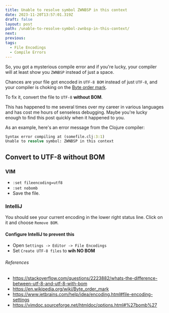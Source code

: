 ```yaml
---
title: Unable to resolve symbol ZWNBSP in this context 
date: 2023-11-20T13:57:01.319Z
draft: false
layout: post
path: /unable-to-resolve-symbol-zwnbsp-in-this-context/
next:
previous:
tags:
  - File Encodings
  - Compile Errors
---
```


So, you got a mysterious compile error and if you're lucky, your compiler will
at least show you `ZWNBSP` instead of just a space.

Chances are your file got encoded in `UTF-8 BOM` instead of just `UTF-8`, and your compiler
is choking on the [Byte order mark](https://en.wikipedia.org/wiki/Byte_order_mark).

To fix it, convert the file to `UTF-8` **without BOM**.

This has happened to me several times over my career in various languages and has cost me hours of senseless debugging.
Maybe you're lucky enough to find this post quickly when it happened to you.

As an example, here's an error message from the Clojure compiler:

```clojure
Syntax error compiling at (somefile.clj:3:1)
Unable to resolve symbol: ZWNBSP in this context
```


## Convert to UTF-8 without BOM
### VIM

- `:set fileencoding=utf8`
- `:set nobomb`
- Save the file.

### IntelliJ

You should see your current encoding in the lower right status line.
Click on it and choose `Remove BOM`.

#### Configure IntelliJ to prevent this

- Open `Settings -> Editor -> File Encodings`
- Set `Create UTF-8 files` to **wih NO BOM**


###### References

- https://stackoverflow.com/questions/2223882/whats-the-difference-between-utf-8-and-utf-8-with-bom
- https://en.wikipedia.org/wiki/Byte_order_mark
- https://www.jetbrains.com/help/idea/encoding.html#file-encoding-settings
- https://vimdoc.sourceforge.net/htmldoc/options.html#%27bomb%27
